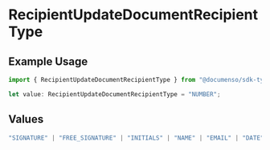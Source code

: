 # RecipientUpdateDocumentRecipientType

## Example Usage

```typescript
import { RecipientUpdateDocumentRecipientType } from "@documenso/sdk-typescript/models/operations";

let value: RecipientUpdateDocumentRecipientType = "NUMBER";
```

## Values

```typescript
"SIGNATURE" | "FREE_SIGNATURE" | "INITIALS" | "NAME" | "EMAIL" | "DATE" | "TEXT" | "NUMBER" | "RADIO" | "CHECKBOX" | "DROPDOWN"
```